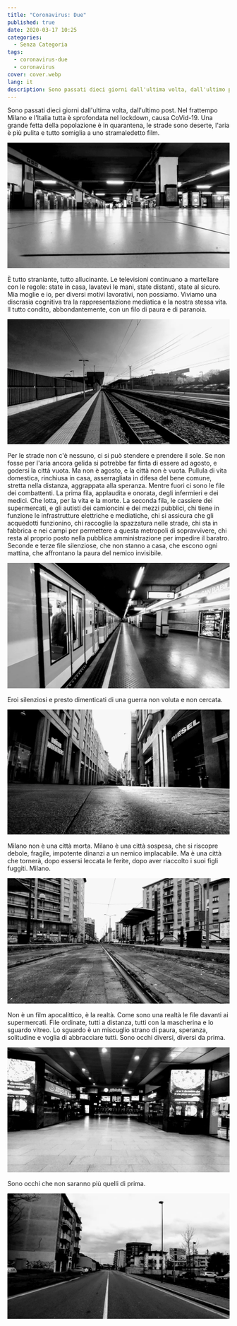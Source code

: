 ```yaml
---
title: "Coronavirus: Due"
published: true
date: 2020-03-17 10:25
categories:
  - Senza Categoria
tags:
  - coronavirus-due
  - coronavirus
cover: cover.webp
lang: it
description: Sono passati dieci giorni dall'ultima volta, dall'ultimo post. Nel frattempo Milano e l'Italia tutta è sprofondata nel lockdown, causa CoVid-19. Una grande fetta della popolazione è in quarantena, le strade sono deserte, l'aria è più pulita e tutto somiglia a uno stramaledetto film.
---
```

Sono passati dieci giorni dall'ultima volta, dall'ultimo post. Nel frattempo Milano e l'Italia tutta è sprofondata nel lockdown, causa CoVid-19. Una grande fetta della popolazione è in quarantena, le strade sono deserte, l'aria è più pulita e tutto somiglia a uno stramaledetto film.

![Immagine](./covid19-02.webp)

È tutto straniante, tutto allucinante. Le televisioni continuano a martellare con le regole: state in casa, lavatevi le mani, state distanti, state al sicuro. Mia moglie e io, per diversi motivi lavorativi, non possiamo. Viviamo una discrasia cognitiva tra la rappresentazione mediatica e la nostra stessa vita. Il tutto condito, abbondantemente, con un filo di paura e di paranoia.

![Immagine](./covid19-03.webp)

Per le strade non c'è nessuno, ci si può stendere e prendere il sole. Se non fosse per l'aria ancora gelida si potrebbe far finta di essere ad agosto, e godersi la città vuota. Ma non è agosto, e la città non è vuota. Pullula di vita domestica, rinchiusa in casa, asserragliata in difesa del bene comune, stretta nella distanza, aggrappata alla speranza. Mentre fuori ci sono le file dei combattenti. La prima fila, applaudita e onorata, degli infermieri e dei medici. Che lotta, per la vita e la morte. La seconda fila, le cassiere dei supermercati, e gli autisti dei camioncini e dei mezzi pubblici, chi tiene in funzione le infrastrutture elettriche e mediatiche, chi si assicura che gli acquedotti funzionino, chi raccoglie la spazzatura nelle strade, chi sta in fabbrica e nei campi per permettere a questa metropoli di sopravvivere, chi resta al proprio posto nella pubblica amministrazione per impedire il baratro. Seconde e terze file silenziose, che non stanno a casa, che escono ogni mattina, che affrontano la paura del nemico invisibile.

![Immagine](./covid19-05.webp)

Eroi silenziosi e presto dimenticati di una guerra non voluta e non cercata.

![Immagine](./covid19-04.webp)

Milano non è una città morta. Milano è una città sospesa, che si riscopre debole, fragile, impotente dinanzi a un nemico implacabile. Ma è una città che tornerà, dopo essersi leccata le ferite, dopo aver riaccolto i suoi figli fuggiti. Milano.

![Immagine](./covid19-06.webp)

Non è un film apocalittico, è la realtà. Come sono una realtà le file davanti ai supermercati. File ordinate, tutti a distanza, tutti con la mascherina e lo sguardo vitreo. Lo sguardo è un miscuglio strano di paura, speranza, solitudine e voglia di abbracciare tutti. Sono occhi diversi, diversi da prima.

![Immagine](./covid19-07.webp)

Sono occhi che non saranno più quelli di prima.

![Immagine](./covid19-08.webp)
